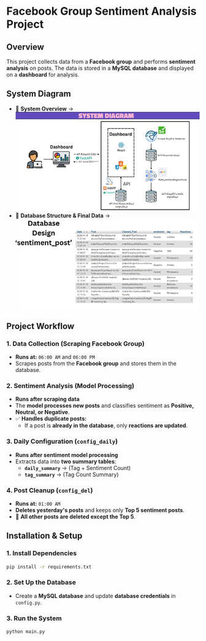 # **Facebook Group Sentiment Analysis Project**  

## **Overview**  
This project collects data from a **Facebook group** and performs **sentiment analysis** on posts. The data is stored in a **MySQL database** and displayed on a **dashboard** for analysis.  

## **System Diagram**  
- 📌 **System Overview** → ![System Diagram](facebookgroup/conf/png/sys.png)  
- 📌 **Database Structure & Final Data** → ![Database](facebookgroup/conf/png/database.png)  

## **Project Workflow**  

### **1. Data Collection (Scraping Facebook Group)**  
- **Runs at:** `06:00 AM` and `06:00 PM`  
- Scrapes posts from the **Facebook group** and stores them in the database.  

### **2. Sentiment Analysis (Model Processing)**  
- **Runs after scraping data**  
- The **model processes new posts** and classifies sentiment as **Positive, Neutral, or Negative**.  
- ✅ **Handles duplicate posts:**  
  - If a post is **already in the database**, only **reactions are updated**.  

### **3. Daily Configuration (`config_daily`)**  
- **Runs after sentiment model processing**  
- Extracts data into **two summary tables**:  
  - **`daily_summary`** → (Tag + Sentiment Count)  
  - **`tag_summary`** → (Tag Count Summary)  

### **4. Post Cleanup (`config_del`)**  
- **Runs at:** `01:00 AM`  
- **Deletes yesterday's posts** and keeps only **Top 5 sentiment posts**.  
- 🚀 **All other posts are deleted except the Top 5**.  

## **Installation & Setup**  
### **1. Install Dependencies**  
```sh  
pip install -r requirements.txt  
```  

### **2. Set Up the Database**  
- Create a **MySQL database** and update **database credentials** in `config.py`.  

### **3. Run the System**  
```sh  
python main.py  
```  